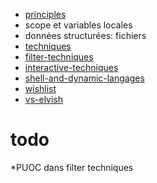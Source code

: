 * [principles](c/principles.md)
* scope et variables locales
* données structurées: fichiers
* [techniques](c/techniques.md)
* [filter-techniques](c/filter-techniques.md)
* [interactive-techniques](c/interactive-techniques.md)
* [shell-and-dynamic-langages](c/shell-and-dynamic-langages.md)
* [wishlist](c/wishlist.md)
* [vs-elvish](c/vs-elvish.md)

# todo

*PUOC dans filter techniques

